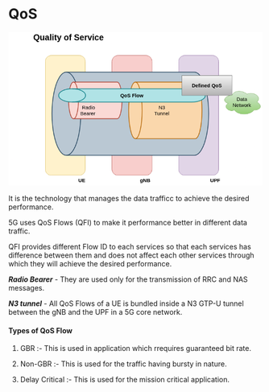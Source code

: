# QoS

![](/photos/QoS.png)

It is the technology that manages the data trafficc to achieve the desired performance.

5G uses QoS Flows (QFI) to make it performance better in different data traffic.

QFI provides different Flow ID to each services so that each services has difference between them and does not affect each other services through which they will achieve the desired performance.

***Radio Bearer*** - They are used only for the transmission of RRC and NAS messages.

***N3 tunnel***    - All QoS Flows of a UE is bundled inside a N3 GTP-U tunnel between the gNB and the UPF in a 5G core network.

 #### Types of QoS Flow
 
 1. GBR :- This is used in application which rrequires guaranteed bit rate.
 
 2. Non-GBR :- This is used for the traffic having bursty in nature.
 
 3. Delay Critical :- This is used for the mission critical application. 
